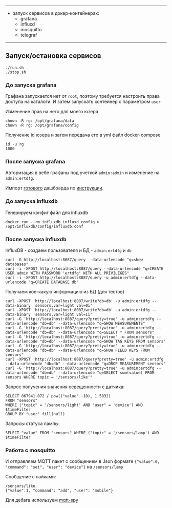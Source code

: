 ------------------------------
* запуск сервисов в докер-контейнерах:
  * grafana
  * influxd
  * mosquitto
  * telegraf
------------------------------

## Запуск/остановка сервисов

```
./run.sh
./stop.sh
```

### До запуска grafana

Графана запускается нет от `root`, поэтому требуется настроить права доступа на каталоги.
И затем запускать контейнер с параметром `user`

Изменение прав на него для моего юзера
```
chown -R rg: /opt/grafana/data
chown -R rg: /opt/grafana/config
```

Получение id юзера и затем передача его в yml файл docker-compose
```
id -u rg
1000
```

### После запуска grafana

Авторизация в вебе графаны под учеткой `admin:admin` и изменение на `admin:ertdfg`.

Импорт [готового](docker-services/grafana-dashboard.json) дашбоарда по [инструкции](http://docs.grafana.org/reference/export_import/).

### До запуска influxdb

Генерируем конфиг файл для influxdb
```
docker run --rm influxdb influxd config > /opt/influxdb/config/influxdb.conf
```

### После запуска influxdb

InfluxDB - создаем пользователя и БД - `admin:ertdfg` и `db`
```
curl -G http://localhost:8087/query --data-urlencode "q=show databases"
curl -i -XPOST http://localhost:8087/query --data-urlencode "q=CREATE USER admin WITH PASSWORD 'ertdfg' WITH ALL PRIVILEGES"
curl -i -XPOST http://localhost:8087/query -u admin:ertdfg --data-urlencode "q=CREATE DATABASE db"
```

Получаем кое-какую информацию из БД (для тестов)
```
curl -XPOST 'http://localhost:8087/write?db=db' -u admin:ertdfg --data-binary 'sensors,var=light val=0i'
curl -XPOST 'http://localhost:8087/write?db=db' -u admin:ertdfg --data-binary 'sensors,var=light val=1i'
curl -G 'http://localhost:8087/query?pretty=true' -u admin:ertdfg --data-urlencode "db=db" --data-urlencode "q=SHOW MEASUREMENTS"
curl -G 'http://localhost:8087/query?pretty=true' -u admin:ertdfg --data-urlencode "db=db" --data-urlencode "q=SELECT * FROM sensors"
curl -G 'http://localhost:8087/query?pretty=true' -u admin:ertdfg --data-urlencode "db=db" --data-urlencode "q=SHOW TAG KEYS FROM sensors"
curl -G 'http://localhost:8087/query?pretty=true' -u admin:ertdfg --data-urlencode "db=db" --data-urlencode "q=SHOW FIELD KEYS FROM sensors"
curl -XPOST 'http://localhost:8087/query?pretty=true' -u admin:ertdfg --data-urlencode "db=db" --data-urlencode "q=DROP MEASUREMENT sensors"
curl -G 'http://localhost:8087/query?pretty=true' -u admin:ertdfg --data-urlencode "db=db" --data-urlencode "q=SELECT sum(value) FROM sensors WHERE topic = '/sensors/like'"
```

Запрос получения значения освещенности с датчика:
```
SELECT 867941.072 / pow(("value" -10), 1.5832)
FROM "sensors"
WHERE ("topic" = '/sensors/light' AND "user" = 'device') AND $timeFilter
GROUP BY "user" fill(null)
```

Запросы статуса лампы:
```
SELECT "value" FROM "sensors" WHERE ("topic" = '/sensors/lamp') AND $timeFilter
```


### Работа с mosquitto

И отправляем MQTT пакет с сообщением в Json формате `{"value":0, "command": "set", "user": "device"}`
на `/sensors/lamp`

Сообщение с лайками:
```
/sensors/like
{"value":1, "command": "add", "user": "mobile"}
```

Для дебага используем [mqtt-spy](https://github.com/eclipse/paho.mqtt-spy)
